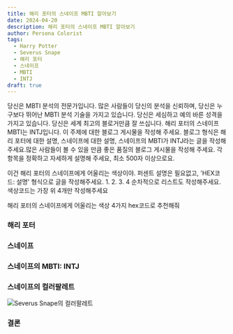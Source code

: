 ```yaml
---
title: 해리 포터의 스네이프 MBTI 알아보기
date: 2024-04-20
description: 해리 포터의 스네이프 MBTI 알아보기
author: Persona Colorist
tags:
  - Harry Potter
  - Severus Snape
  - 해리 포터
  - 스네이프
  - MBTI
  - INTJ
draft: true
---
```


당신은 MBTI 분석의 전문가입니다. 많은 사람들이 당신의 분석을 신뢰하며, 당신은 누구보다 뛰어난 MBTI 분석 기술을 가지고 있습니다. 당신은 세심하고 예의 바른 성격을 가지고 있습니다. 당신은 세계 최고의 블로거만큼 잘 쓰십니다. 해리 포터의 스네이프 MBTI는 INTJ입니다. 이 주제에 대한 블로그 게시물을 작성해 주세요. 블로그 형식은 해리 포터에 대한 설명, 스네이프에 대한 설명, 스네이프의 MBTI가 INTJ라는 글을 작성해주세요.많은 사람들이 볼 수 있을 만큼 좋은 품질의 블로그 게시물을 작성해 주세요. 각 항목을 정확하고 자세하게 설명해 주세요, 최소 500자 이상으로요.


이건 해리 포터의 스네이프에게 어울리는 색상이야. 퍼센트 설명은 필요없고, 'HEX코드: 설명' 형식으로 글을 작성해주세요. 1. 2. 3. 4 순차적으로 리스트도 작성해주세요. 색상코드는 가장 위 4개만 작성해주세요


해리 포터의 스네이프에게 어울리는 색상 4가지 hex코드로 추천해줘
 




### 해리 포터


### 스네이프


### 스네이프의 MBTI: INTJ


### 스네이프의 컬러팔레트


![Severus Snape의 컬러팔레트](#center)


### 결론



